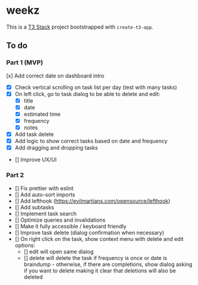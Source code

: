 # weekz

This is a [T3 Stack](https://create.t3.gg/) project bootstrapped with `create-t3-app`.

## To do

### Part 1 (MVP)

[x] Add correct date on dashboard intro
- [x] Check vertical scrolling on task list per day (test with many tasks)
- [x] On left click, go to task dialog to be able to delete and edit:
  - [x] title
  - [x] date
  - [x] estimated time
  - [x] frequency
  - [x] notes
- [x] Add task delete
- [x] Add logic to show correct tasks based on date and frequency
- [x] Add dragging and dropping tasks
- [] Improve UX/UI

### Part 2

- [] Fix prettier with eslint
- [] Add auto-sort imports
- [] Add lefthook (https://evilmartians.com/opensource/lefthook)
- [] Add subtasks
- [] Implement task search
- [] Optimize queries and invalidations
- [] Make it fully accessible / keyboard friendly
- [] Improve task delete (dialog confirmation when necessary)
- [] On right click on the task, show context menu with delete and edit options:
  - [] edit will open same dialog
  - [] delete will delete the task if frequency is once or date is braindump - otherwise, if there are completions, show dialog asking if you want to delete making it clear that deletions will also be deleted